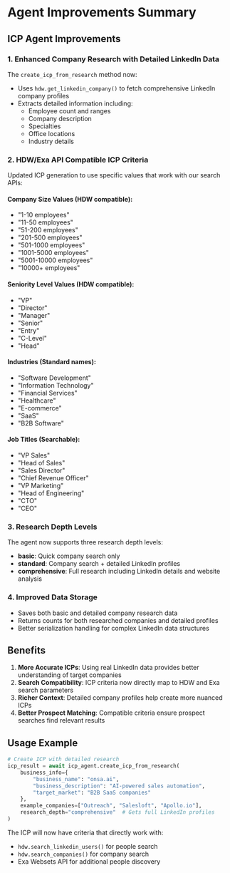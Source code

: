 # Agent Improvements Summary

## ICP Agent Improvements

### 1. Enhanced Company Research with Detailed LinkedIn Data

The `create_icp_from_research` method now:
- Uses `hdw.get_linkedin_company()` to fetch comprehensive LinkedIn company profiles
- Extracts detailed information including:
  - Employee count and ranges
  - Company description
  - Specialties
  - Office locations
  - Industry details

### 2. HDW/Exa API Compatible ICP Criteria

Updated ICP generation to use specific values that work with our search APIs:

#### Company Size Values (HDW compatible):
- "1-10 employees"
- "11-50 employees" 
- "51-200 employees"
- "201-500 employees"
- "501-1000 employees"
- "1001-5000 employees"
- "5001-10000 employees"
- "10000+ employees"

#### Seniority Level Values (HDW compatible):
- "VP"
- "Director"
- "Manager"
- "Senior"
- "Entry"
- "C-Level"
- "Head"

#### Industries (Standard names):
- "Software Development"
- "Information Technology"
- "Financial Services"
- "Healthcare"
- "E-commerce"
- "SaaS"
- "B2B Software"

#### Job Titles (Searchable):
- "VP Sales"
- "Head of Sales"
- "Sales Director"
- "Chief Revenue Officer"
- "VP Marketing"
- "Head of Engineering"
- "CTO"
- "CEO"

### 3. Research Depth Levels

The agent now supports three research depth levels:
- **basic**: Quick company search only
- **standard**: Company search + detailed LinkedIn profiles
- **comprehensive**: Full research including LinkedIn details and website analysis

### 4. Improved Data Storage

- Saves both basic and detailed company research data
- Returns counts for both researched companies and detailed profiles
- Better serialization handling for complex LinkedIn data structures

## Benefits

1. **More Accurate ICPs**: Using real LinkedIn data provides better understanding of target companies
2. **Search Compatibility**: ICP criteria now directly map to HDW and Exa search parameters
3. **Richer Context**: Detailed company profiles help create more nuanced ICPs
4. **Better Prospect Matching**: Compatible criteria ensure prospect searches find relevant results

## Usage Example

```python
# Create ICP with detailed research
icp_result = await icp_agent.create_icp_from_research(
    business_info={
        "business_name": "onsa.ai",
        "business_description": "AI-powered sales automation",
        "target_market": "B2B SaaS companies"
    },
    example_companies=["Outreach", "Salesloft", "Apollo.io"],
    research_depth="comprehensive"  # Gets full LinkedIn profiles
)
```

The ICP will now have criteria that directly work with:
- `hdw.search_linkedin_users()` for people search
- `hdw.search_companies()` for company search
- Exa Websets API for additional people discovery